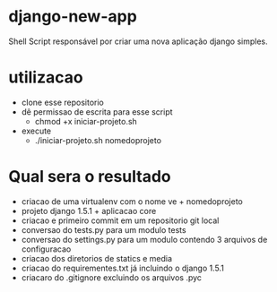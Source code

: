 django-new-app
==============

Shell Script responsável por criar uma nova aplicação django simples.

utilizacao
===============
* clone esse repositorio
* dê permissao de escrita para esse script 
  * chmod +x iniciar-projeto.sh
* execute 
  * ./iniciar-projeto.sh nomedoprojeto


Qual sera o resultado
=====================

* criacao de uma virtualenv com o nome ve + nomedoprojeto
* projeto django 1.5.1 + aplicacao core
* criacao e primeiro commit em um repositorio git local
* conversao do tests.py para um modulo tests
* conversao do settings.py para um modulo contendo 3 arquivos de configuracao
* criacao dos diretorios de statics e media
* criacao do requirementes.txt já incluindo o django 1.5.1
* criacaro do .gitignore excluindo os arquivos .pyc
